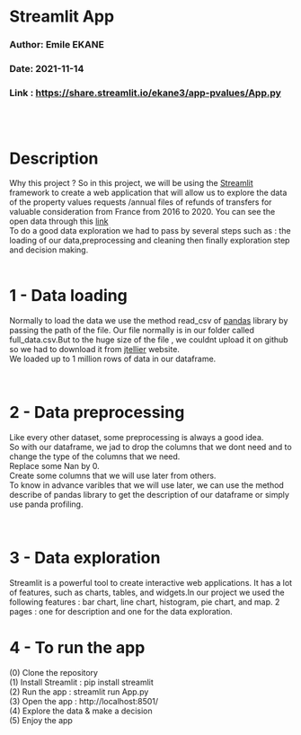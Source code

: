 # Streamlit App
### Author: Emile EKANE
### Date: 2021-11-14
### Link : https://share.streamlit.io/ekane3/app-pvalues/App.py
<br><br>

# Description

Why this project ? So in this project, we will be using the [Streamlit](https://streamlit.io/) framework to create a web application that will allow us to explore the data of the property values requests /annual files of refunds of transfers for valuable consideration from France from 2016 to 2020. You can see the open data through this [link](https://www.data.gouv.fr/en/datasets/demandes-de-valeurs-foncieres/)  
To do a good data exploration we had to pass by several steps such as : the loading of our data,preprocessing and cleaning then finally exploration step and decision making.
<br><br>

# 1 - Data loading
Normally to load the data we use the method read_csv of [pandas](https://pandas.pydata.org/) library by passing the path of the file.
Our file normally is in our folder called full_data.csv.But to the huge size of the file , we couldnt upload it on github so we had to download it from  [jtellier](https://jtellier.fr/DataViz/full_2020.csv) website.  
We loaded up to 1 million rows of data in our dataframe.

<br>

# 2 - Data preprocessing
Like every other dataset, some preprocessing is always a good idea.  
So with our dataframe, we jad to drop the columns that we dont need and to change the type of the columns that we need.  
Replace some Nan by 0.  
Create some columns that we will use later from others.  
To know in advance varibles that we will use later, we can use the method describe of pandas library to get the description of our dataframe or simply use panda profiling.

<br>

# 3 - Data exploration
Streamlit is a powerful tool to create interactive web applications.
It has a lot of features, such as charts, tables, and widgets.In our project we used the following features : bar chart, line chart, histogram, pie chart, and map.
2 pages : one for description and one for the data exploration.
<br>

# 4 - To run the app
(0) Clone the repository  
(1) Install Streamlit : pip install streamlit  
(2) Run the app : streamlit run App.py  
(3) Open the app : http://localhost:8501/  
(4) Explore the data & make a decision  
(5) Enjoy the app








